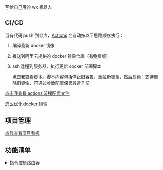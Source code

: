 写给自己用的 wx 机器人

## CI/CD

当有代码 push 到仓库，[Actions](https://github.com/iamobj/wechat-bot/actions) 会自动按以下思路顺序执行：

1. 编译最新 docker 镜像

2. 推送到阿里云提供的 docker 镜像仓库（有免费版）

3. ssh 远程到服务器，执行更新 docker 部署脚本

   [点击我查看脚本](https://github.com/iamobj/sh/blob/main/sh/update-docker-deploy.sh)。脚本内容包括停止旧容器，重拉新镜像，然后启动；支持删除旧镜像，可通过参数配置保留最近几份

[点击我查看 actions 流程配置文件](https://github.com/iamobj/wechat-bot/blob/main/.github/workflows/deploy-docker.yml)

[怎么优化 docker 镜像](https://juejin.cn/post/6991689670027542564)

## 项目管理

[点我查看项目看板](https://github.com/iamobj/wechat-bot/projects/1)

## 功能清单

<details>
  <summary>指令控制路由器</summary>
  查看端口转发规则列表：<code>op dkzfls</code>
  <br>
  开关端口转发：<code>op dkzf {on/off} {端口号}</code>
</details>
